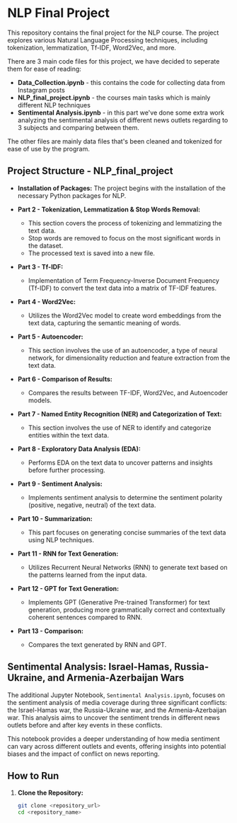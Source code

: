 # NLP Final Project

This repository contains the final project for the NLP course. The project explores various Natural Language Processing techniques, including tokenization, lemmatization, Tf-IDF, Word2Vec, and more.

There are 3 main code files for this project, we have decided to seperate them for ease of reading:
- **Data_Collection.ipynb** - this contains the code for collecting data from Instagram posts
- **NLP_final_project.ipynb** - the courses main tasks which is mainly different NLP techniques
- **Sentimental Analysis.ipynb** - in this part we've done some extra work analyzing the sentimental analysis of different news outlets regarding to 3 subjects and comparing between them.

The other files are mainly data files that's been cleaned and tokenized for ease of use by the program.

## Project Structure - NLP_final_project

- **Installation of Packages:** The project begins with the installation of the necessary Python packages for NLP.
  
- **Part 2 - Tokenization, Lemmatization & Stop Words Removal:**
  - This section covers the process of tokenizing and lemmatizing the text data.
  - Stop words are removed to focus on the most significant words in the dataset.
  - The processed text is saved into a new file.
  
- **Part 3 - Tf-IDF:**
  - Implementation of Term Frequency-Inverse Document Frequency (Tf-IDF) to convert the text data into a matrix of TF-IDF features.
  
- **Part 4 - Word2Vec:**
  - Utilizes the Word2Vec model to create word embeddings from the text data, capturing the semantic meaning of words.
  
- **Part 5 - Autoencoder:**
  - This section involves the use of an autoencoder, a type of neural network, for dimensionality reduction and feature extraction from the text data.
  
- **Part 6 - Comparison of Results:**
  - Compares the results between TF-IDF, Word2Vec, and Autoencoder models.
    
- **Part 7 - Named Entity Recognition (NER) and Categorization of Text:**
  - This section involves the use of NER to identify and categorize entities within the text data.
  
- **Part 8 - Exploratory Data Analysis (EDA):**
  - Performs EDA on the text data to uncover patterns and insights before further processing.
  
- **Part 9 - Sentiment Analysis:**
  - Implements sentiment analysis to determine the sentiment polarity (positive, negative, neutral) of the text data.
  
- **Part 10 - Summarization:**
  - This part focuses on generating concise summaries of the text data using NLP techniques.
  
- **Part 11 - RNN for Text Generation:**
  - Utilizes Recurrent Neural Networks (RNN) to generate text based on the patterns learned from the input data.
  
- **Part 12 - GPT for Text Generation:**
  - Implements GPT (Generative Pre-trained Transformer) for text generation, producing more grammatically correct and contextually coherent sentences compared to RNN.
  
- **Part 13 - Comparison:**
  - Compares the text generated by RNN and GPT.

## Sentimental Analysis: Israel-Hamas, Russia-Ukraine, and Armenia-Azerbaijan Wars

The additional Jupyter Notebook, `Sentimental Analysis.ipynb`, focuses on the sentiment analysis of media coverage during three significant conflicts: the Israel-Hamas war, the Russia-Ukraine war, and the Armenia-Azerbaijan war. This analysis aims to uncover the sentiment trends in different news outlets before and after key events in these conflicts.

This notebook provides a deeper understanding of how media sentiment can vary across different outlets and events, offering insights into potential biases and the impact of conflict on news reporting.


## How to Run

1. **Clone the Repository:**
   ```bash
   git clone <repository_url>
   cd <repository_name>
